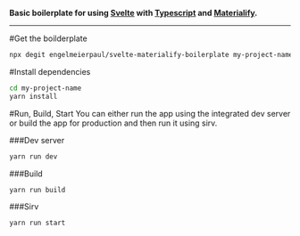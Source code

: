 **Basic boilerplate for using [Svelte](https://svelte.dev/) with [Typescript](https://www.typescriptlang.org/) and [Materialify](https://svelte-materialify.vercel.app/).**

---

#Get the boilderplate
```bash
npx degit engelmeierpaul/svelte-materialify-boilerplate my-project-name
```

#Install dependencies
```bash
cd my-project-name
yarn install
```

#Run, Build, Start
You can either run the app using the integrated dev server or build the app for production and then run it using sirv.

###Dev server
```bash
yarn run dev
```

###Build
```bash
yarn run build
```

###Sirv
```bash
yarn run start
```
